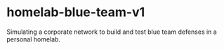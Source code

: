 # homelab-blue-team-v1
Simulating a corporate network to build and test blue team defenses in a personal homelab.
